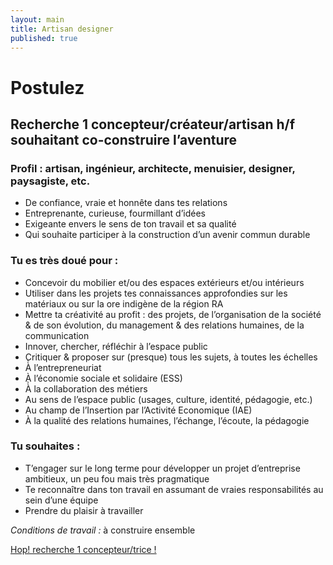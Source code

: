 ```yaml
---
layout: main
title: Artisan designer
published: true
---
```


# Postulez

## Recherche 1 concepteur/créateur/artisan h/f souhaitant co-construire l’aventure

### Profil : artisan, ingénieur, architecte, menuisier, designer, paysagiste, etc.

 - De confiance, vraie et honnête dans tes relations
 - Entreprenante, curieuse, fourmillant d’idées
 - Exigeante envers le sens de ton travail et sa qualité
 - Qui souhaite participer à la construction d’un avenir commun durable

### Tu es très doué pour :

 - Concevoir du mobilier et/ou des espaces extérieurs et/ou intérieurs
 - Utiliser dans les projets tes connaissances approfondies sur les matériaux ou sur la  ore indigène de la région RA
 - Mettre ta créativité au profit : des projets, de l’organisation de la société
& de son évolution, du management & des relations humaines, de la communication
 - Innover, chercher, réfléchir à l’espace public
 - Critiquer & proposer sur (presque) tous les sujets, à toutes les échelles
 - À̀ l’entrepreneuriat
 - À l’économie sociale et solidaire (ESS)
 - À̀ la collaboration des métiers
 - Au sens de l’espace public (usages, culture, identité, pédagogie, etc.)
 - Au champ de l’Insertion par l’Activité Economique (IAE)
 - À la qualité des relations humaines, l’échange, l’écoute, la pédagogie

### Tu souhaites :
 - T’engager sur le long terme pour développer un projet d’entreprise ambitieux, un peu fou mais très pragmatique
 - Te reconnaître dans ton travail en assumant de vraies responsabilités au sein d’une équipe
 - Prendre du plaisir à travailler

*Conditions de travail :* à construire ensemble

<p class="center">
  <a href="assets/pdf/hop-durable_recherche_concepteur_2.pdf" class="button">Hop! recherche 1 concepteur/trice ! </a>
</p>